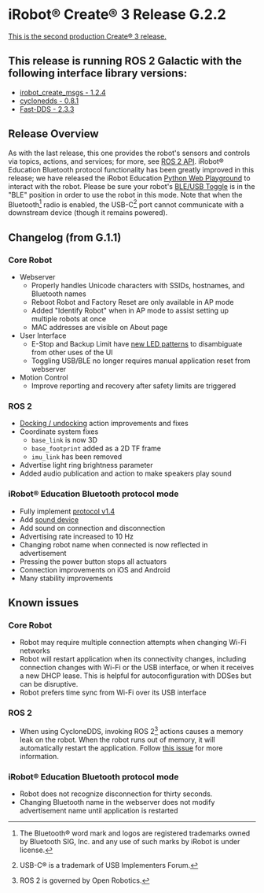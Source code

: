 # iRobot® Create® 3 Release G.2.2

[This is the second production Create® 3 release.](https://edu.irobot.com/create3/firmware/G.2.2)

## This release is running ROS 2 Galactic with the following interface library versions:

- [irobot_create_msgs - 1.2.4](https://github.com/iRobotEducation/irobot_create_msgs/tree/1.2.4)
- [cyclonedds - 0.8.1](https://github.com/eclipse-cyclonedds/cyclonedds/tree/0.8.1)
- [Fast-DDS - 2.3.3](https://github.com/eProsima/Fast-DDS/tree/2.3.3)

## Release Overview
As with the last release, this one provides the robot's sensors and controls via topics, actions, and services; for more, see [ROS 2 API](../../api/ros2/).
iRobot® Education Bluetooth protocol functionality has been greatly improved in this release; we have released the iRobot Education [Python Web Playground](https://python.irobot.com/) to interact with the robot.
Please be sure your robot's [BLE/USB Toggle](../../hw/adapter/#usbble-toggle) is in the "BLE" position in order to use the robot in this mode.
Note that when the Bluetooth[^1] radio is enabled, the USB-C[^2] port cannot communicate with a downstream device (though it remains powered).

## Changelog (from G.1.1)
### Core Robot
* Webserver
    * Properly handles Unicode characters with SSIDs, hostnames, and Bluetooth names
    * Reboot Robot and Factory Reset are only available in AP mode
    * Added "Identify Robot" when in AP mode to assist setting up multiple robots at once
    * MAC addresses are visible on About page
* User Interface
    * E-Stop and Backup Limit have [new LED patterns](../../hw/face/#while-operating) to disambiguate from other uses of the UI
    * Toggling USB/BLE no longer requires manual application reset from webserver
* Motion Control
    * Improve reporting and recovery after safety limits are triggered

### ROS 2
* [Docking / undocking](../../api/docking/) action improvements and fixes
* Coordinate system fixes
    * `base_link` is now 3D
    * `base_footprint` added as a 2D TF frame
    * `imu_link` has been removed
* Advertise light ring brightness parameter
* Added audio publication and action to make speakers play sound

### iRobot® Education Bluetooth protocol mode
* Fully implement [protocol v1.4](https://github.com/iRobotEducation/root-robot-ble-protocol)
* Add [sound device](https://github.com/iRobotEducation/root-robot-ble-protocol#device-5---sound)
* Add sound on connection and disconnection
* Advertising rate increased to 10 Hz
* Changing robot name when connected is now reflected in advertisement
* Pressing the power button stops all actuators
* Connection improvements on iOS and Android
* Many stability improvements

## Known issues
### Core Robot
* Robot may require multiple connection attempts when changing Wi-Fi networks
* Robot will restart application when its connectivity changes, including connection changes with Wi-Fi or the USB interface, or when it receives a new DHCP lease. This is helpful for autoconfiguration with DDSes but can be disruptive.
* Robot prefers time sync from Wi-Fi over its USB interface

### ROS 2
* When using CycloneDDS, invoking ROS 2[^3] actions causes a memory leak on the robot. When the robot runs out of memory, it will automatically restart the application. Follow [this issue](https://github.com/ros2/rmw_cyclonedds/issues/388) for more information.

### iRobot® Education Bluetooth protocol mode
* Robot does not recognize disconnection for thirty seconds.
* Changing Bluetooth name in the webserver does not modify advertisement name until application is restarted

[^1]: The Bluetooth® word mark and logos are registered trademarks owned by Bluetooth SIG, Inc. and any use of such marks by iRobot is under license.
[^2]: USB-C® is a trademark of USB Implementers Forum.
[^3]: ROS 2 is governed by Open Robotics.
[^4]: Python 3 is governed by the Python Software Foundation.
[^5]: All other trademarks mentioned are the property of their respective owners.